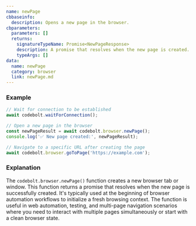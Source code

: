 ```yaml
---
name: newPage
cbbaseinfo:
  description: Opens a new page in the browser.
cbparameters:
  parameters: []
  returns:
    signatureTypeName: Promise<NewPageResponse>
    description: A promise that resolves when the new page is created.
    typeArgs: []
data:
  name: newPage
  category: browser
  link: newPage.md
---
```

<CBBaseInfo/> 
 <CBParameters/>

### Example

```js
// Wait for connection to be established
await codebolt.waitForConnection();

// Open a new page in the browser
const newPageResult = await codebolt.browser.newPage();
console.log('✅ New page created:', newPageResult);

// Navigate to a specific URL after creating the page
await codebolt.browser.goToPage('https://example.com');
```

### Explanation

The `codebolt.browser.newPage()` function creates a new browser tab or window. This function returns a promise that resolves when the new page is successfully created. It's typically used at the beginning of browser automation workflows to initialize a fresh browsing context. The function is useful in web automation, testing, and multi-page navigation scenarios where you need to interact with multiple pages simultaneously or start with a clean browser state.